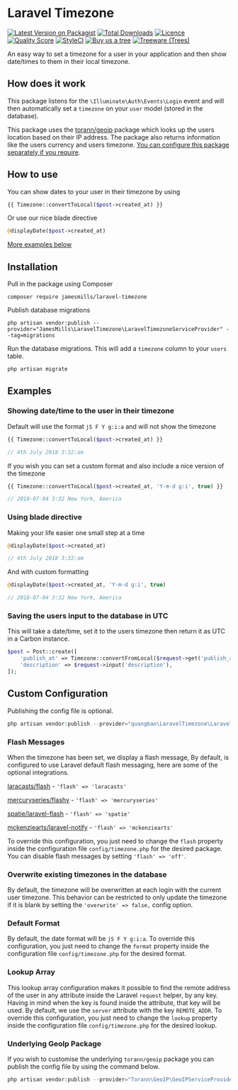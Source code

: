 # Laravel Timezone

[![Latest Version on Packagist](https://img.shields.io/packagist/v/jamesmills/laravel-timezone.svg?style=flat-square)](https://packagist.org/packages/jamesmills/laravel-timezone)
[![Total Downloads](https://img.shields.io/packagist/dt/jamesmills/laravel-timezone.svg?style=flat-square)](https://packagist.org/packages/jamesmills/laravel-timezone)
[![Licence](https://img.shields.io/packagist/l/jamesmills/laravel-timezone.svg?style=flat-square)](https://packagist.org/packages/jamesmills/laravel-timezone)
[![Quality Score](https://img.shields.io/scrutinizer/g/jamesmills/laravel-timezone.svg?style=flat-square)](https://scrutinizer-ci.com/g/jamesmills/laravel-timezone)
[![StyleCI](https://github.styleci.io/repos/142882574/shield?branch=master)](https://github.styleci.io/repos/142882574)
[![Buy us a tree](https://img.shields.io/badge/treeware-%F0%9F%8C%B3-lightgreen?style=flat-square)](https://plant.treeware.earth/jamesmills/laravel-timezone)
[![Treeware (Trees)](https://img.shields.io/treeware/trees/jamesmills/laravel-timezone?style=flat-square)](https://plant.treeware.earth/jamesmills/laravel-timezone)

An easy way to set a timezone for a user in your application and then show date/times to them in their local timezone.

## How does it work

This package listens for the `\Illuminate\Auth\Events\Login` event and will then automatically set a `timezone` on your `user` model (stored in the database).

This package uses the [torann/geoip](http://lyften.com/projects/laravel-geoip/doc/) package which looks up the users location based on their IP address. The package also returns information like the users currency and users timezone. [You can configure this package separately if you require](#custom-configuration).

 ## How to use

You can show dates to your user in their timezone by using

```php
{{ Timezone::convertToLocal($post->created_at) }}
```

Or use our nice blade directive

```php
@displayDate($post->created_at)
```

[More examples below](#examples)

## Installation

Pull in the package using Composer

```
composer require jamesmills/laravel-timezone
```

Publish database migrations
 
```
php artisan vendor:publish --provider="JamesMills\LaravelTimezone\LaravelTimezoneServiceProvider" --tag=migrations
```

Run the database migrations. This will add a `timezone` column to your `users` table.

```
php artisan migrate
```

## Examples

### Showing date/time to the user in their timezone

Default will use the format `jS F Y g:i:a` and will not show the timezone

```php
{{ Timezone::convertToLocal($post->created_at) }}

// 4th July 2018 3:32:am
```

If you wish you can set a custom format and also include a nice version of the timezone

```php
{{ Timezone::convertToLocal($post->created_at, 'Y-m-d g:i', true) }}

// 2018-07-04 3:32 New York, America
```

### Using blade directive

Making your life easier one small step at a time

```php
@displayDate($post->created_at)

// 4th July 2018 3:32:am
```

And with custom formatting

```php
@displayDate($post->created_at, 'Y-m-d g:i', true)

// 2018-07-04 3:32 New York, America
```

### Saving the users input to the database in UTC

This will take a date/time, set it to the users timezone then return it as UTC in a Carbon instance.

```php
$post = Post::create([
    'publish_at' => Timezone::convertFromLocal($request->get('publish_at')),
    'description' => $request->input('description'),
]);
```

## Custom Configuration

Publishing the config file is optional.

```php
php artisan vendor:publish --provider="quangbao\LaravelTimezone\LaravelTimezoneServiceProvider" --tag=config
```

### Flash Messages

When the timezone has been set, we display a flash message, By default, is configured to use Laravel default flash messaging, here are some of the optional integrations.

[laracasts/flash](https://github.com/laracasts/flash) - `'flash' => 'laracasts'`

[mercuryseries/flashy](https://github.com/mercuryseries/flashy) - `'flash' => 'mercuryseries'`

[spatie/laravel-flash](https://github.com/spatie/laravel-flash) - `'flash' => 'spatie'`

[mckenziearts/laravel-notify](https://github.com/mckenziearts/laravel-notify) - `'flash' => 'mckenziearts'`

To override this configuration, you just need to change the `flash` property inside the configuration file `config/timezone.php` for the desired package. You can disable flash messages by setting `'flash' => 'off'`.

### Overwrite existing timezones in the database

By default, the timezone will be overwritten at each login with the current user timezone. This behavior can be restricted to only update the timezone if it is blank by setting the `'overwrite' => false,` config option.

### Default Format

By default, the date format will be `jS F Y g:i:a`. To override this configuration, you just need to change the `format` property inside the configuration file `config/timezone.php` for the desired format.

### Lookup Array

This lookup array configuration makes it possible to find the remote address of the user in any attribute inside the Laravel `request` helper, by any key. Having in mind when the key is found inside the attribute, that key will be used. By default, we use the `server` attribute with the key `REMOTE_ADDR`. To override this configuration, you just need to change the `lookup` property inside the configuration file `config/timezone.php` for the desired lookup.

### Underlying GeoIp Package

If you wish to customise the underlying `torann/geoip` package you can publish the config file by using the command below.

```php
php artisan vendor:publish --provider="Torann\GeoIP\GeoIPServiceProvider" --tag=config
```

